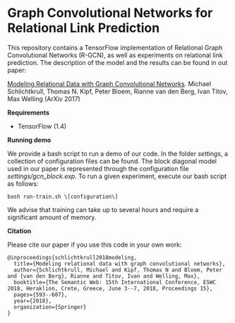 # Graph Convolutional Networks for Relational Link Prediction

This repository contains a TensorFlow implementation of Relational Graph Convolutional Networks (R-GCN), as well as experiments on relational link prediction. The description of the model and the results can be found in out paper:

[Modeling Relational Data with Graph Convolutional Networks](https://arxiv.org/abs/1703.06103). Michael Schlichtkrull, Thomas N. Kipf, Peter Bloem, Rianne van den Berg, Ivan Titov, Max Welling (ArXiv 2017)

**Requirements**

* TensorFlow (1.4)

**Running demo**

We provide a bash script to run a demo of our code. In the folder *settings*, a collection of configuration files can be found. The block diagonal model used in our paper is represented through the configuration file *settings/gcn_block.exp*. To run a given experiment, execute our bash script as follows:

```
bash run-train.sh \[configuration\]
```

We advise that training can take up to several hours and require a significant amount of memory.

**Citation**

Please cite our paper if you use this code in your own work:

```
@inproceedings{schlichtkrull2018modeling,
  title={Modeling relational data with graph convolutional networks},
  author={Schlichtkrull, Michael and Kipf, Thomas N and Bloem, Peter and {van den Berg}, Rianne and Titov, Ivan and Welling, Max},
  booktitle={The Semantic Web: 15th International Conference, ESWC 2018, Heraklion, Crete, Greece, June 3--7, 2018, Proceedings 15},
  pages={593--607},
  year={2018},
  organization={Springer}
}
```
